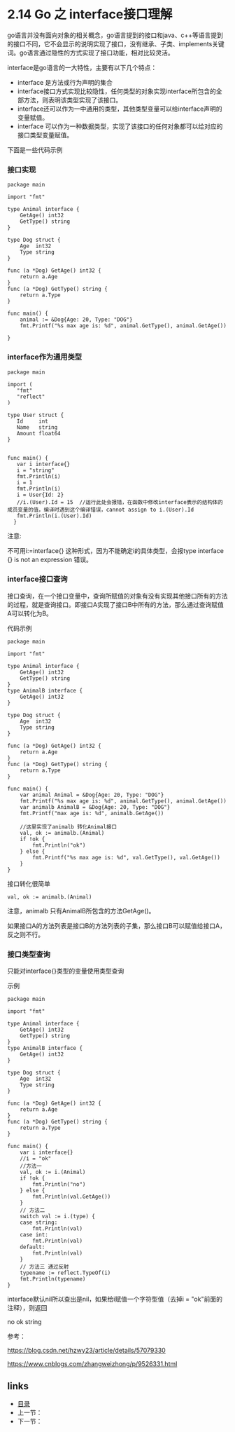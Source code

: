 # 2.14 Go 之 interface接口理解

go语言并没有面向对象的相关概念，go语言提到的接口和java、c++等语言提到的接口不同，它不会显示的说明实现了接口，没有继承、子类、implements关键词。go语言通过隐性的方式实现了接口功能，相对比较灵活。

interface是go语言的一大特性，主要有以下几个特点：

- interface 是方法或行为声明的集合
- interface接口方式实现比较隐性，任何类型的对象实现interface所包含的全部方法，则表明该类型实现了该接口。
- interface还可以作为一中通用的类型，其他类型变量可以给interface声明的变量赋值。
- interface 可以作为一种数据类型，实现了该接口的任何对象都可以给对应的接口类型变量赋值。

下面是一些代码示例

### 接口实现

```
package main

import "fmt"

type Animal interface {
	GetAge() int32
	GetType() string
}

type Dog struct {
	Age  int32
	Type string
}

func (a *Dog) GetAge() int32 {
	return a.Age
}
func (a *Dog) GetType() string {
	return a.Type
}

func main() {
	animal := &Dog{Age: 20, Type: "DOG"}
	fmt.Printf("%s max age is: %d", animal.GetType(), animal.GetAge())

}
```

### interface作为通用类型

```
package main

import (
   "fmt"
   "reflect"
)

type User struct {
   Id     int
   Name   string
   Amount float64
}


func main() {
   var i interface{}
   i = "string"
   fmt.Println(i)
   i = 1
   fmt.Println(i)
   i = User{Id: 2}
   //i.(User).Id = 15  //运行此处会报错，在函数中修改interface表示的结构体的成员变量的值，编译时遇到这个编译错误，cannot assign to i.(User).Id
   fmt.Println(i.(User).Id)
  }
```

注意:

不可用i:=interface{} 这种形式，因为不能确定i的具体类型，会报type interface {} is not an expression 错误。

### interface接口查询

接口查询，在一个接口变量中，查询所赋值的对象有没有实现其他接口所有的方法的过程，就是查询接口。即接口A实现了接口B中所有的方法，那么通过查询赋值A可以转化为B。

代码示例

```
package main

import "fmt"

type Animal interface {
	GetAge() int32
	GetType() string
}
type AnimalB interface {
	GetAge() int32
}

type Dog struct {
	Age  int32
	Type string
}

func (a *Dog) GetAge() int32 {
	return a.Age
}
func (a *Dog) GetType() string {
	return a.Type
}

func main() {
	var animal Animal = &Dog{Age: 20, Type: "DOG"}
	fmt.Printf("%s max age is: %d", animal.GetType(), animal.GetAge())
	var animalb AnimalB = &Dog{Age: 20, Type: "DOG"}
	fmt.Printf("max age is: %d", animalb.GetAge())

	//这里实现了animalb 转化Animal接口
	val, ok := animalb.(Animal)
	if !ok {
		fmt.Println("ok")
	} else {
		fmt.Printf("%s max age is: %d", val.GetType(), val.GetAge())
	}
}

```

接口转化很简单  

```
val, ok := animalb.(Animal)
```

注意，animalb 只有AnimalB所包含的方法GetAge()。

如果接口A的方法列表是接口B的方法列表的子集，那么接口B可以赋值给接口A，反之则不行。

### 接口类型查询

只能对interface{}类型的变量使用类型查询

示例

```
package main

import "fmt"

type Animal interface {
	GetAge() int32
	GetType() string
}
type AnimalB interface {
	GetAge() int32
}

type Dog struct {
	Age  int32
	Type string
}

func (a *Dog) GetAge() int32 {
	return a.Age
}
func (a *Dog) GetType() string {
	return a.Type
}

func main() {
	var i interface{}
	//i = "ok"
	//方法一
	val, ok := i.(Animal)
	if !ok {
		fmt.Println("no")
	} else {
		fmt.Println(val.GetAge())
	}
	// 方法二
	switch val := i.(type) {
	case string:
		fmt.Println(val)
	case int:
		fmt.Println(val)
	default:
		fmt.Println(val)
	}
	// 方法三 通过反射
	typename := reflect.TypeOf(i)
	fmt.Println(typename)
}

```

interface默认nil所以查出是nil，如果给i赋值一个字符型值（去掉i = "ok"前面的注释），则返回

no
ok
string





参考：

https://blog.csdn.net/hzwy23/article/details/57079330

https://www.cnblogs.com/zhangweizhong/p/9526331.html

## links

- [目录](/zh/preface.md)
- 上一节：
- 下一节：

